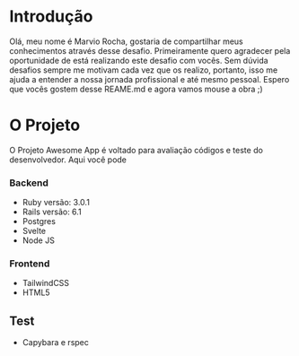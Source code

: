 # Introdução

Olá, meu nome é Marvio Rocha, gostaria de compartilhar meus conhecimentos através desse desafio. Primeiramente quero agradecer pela oportunidade de está realizando este desafio com vocês. Sem dúvida desafios sempre me motivam cada vez que os realizo, portanto, isso me ajuda a entender a nossa jornada profissional e até mesmo pessoal. Espero que vocês gostem desse  REAME.md e agora vamos mouse a obra ;)

# O Projeto

O Projeto Awesome App é voltado para avaliação códigos e teste do desenvolvedor. Aqui você pode  
 
### Backend
- Ruby versão: 3.0.1
- Rails versão: 6.1
- Postgres
- Svelte
- Node JS
### Frontend
- TailwindCSS
- HTML5
## Test
- Capybara e rspec
